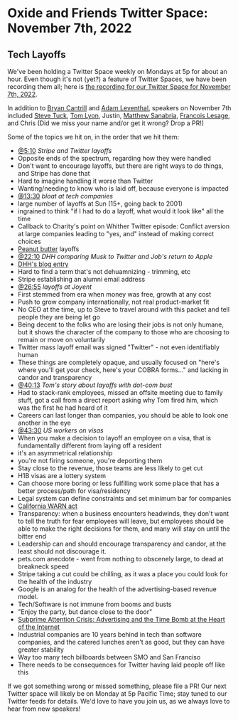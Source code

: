 # Oxide and Friends Twitter Space: November 7th, 2022

## Tech Layoffs

We've been holding a Twitter Space weekly on Mondays at 5p for about an hour.
Even though it's not (yet?) a feature of Twitter Spaces, we have been
recording them all; here is
[the recording for our Twitter Space for November 7th, 2022](https://youtu.be/oBTMUc1Q5vY).

In addition to
[Bryan Cantrill](https://twitter.com/bcantrill) and
[Adam Leventhal](https://twitter.com/ahl),
speakers on November 7th included
[Steve Tuck](https://twitter.com/sdtuck),
[Tom Lyon](https://mastodon.social/@aka_pugs),
Justin,
[Matthew Sanabria](https://twitter.com/sudomateo),
[Francois Lesage](https://twitter.com/storagebits),
and Chris
(Did we miss your name and/or get it wrong? Drop a PR!)

Some of the topics we hit on, in the order that we hit them:

- [@5:10](https://youtu.be/oBTMUc1Q5vY?t=310)
  *Stripe and Twitter layoffs*
- Opposite ends of the spectrum, regarding how they were handled
- Don't want to encourage layoffs, but there are right ways to do things, and Stripe has done that
- Hard to imagine handling it worse than Twitter
- Wanting/needing to know who is laid off, because everyone is impacted
- [@13:30](https://youtu.be/oBTMUc1Q5vY?t=810)
  *bloat at tech companies*
- large number of layoffs at Sun (15+, going back to 2001)
- ingrained to think "if I had to do a layoff, what would it look like" all the time
- Callback to Charity's point on Whither Twitter episode: Conflict aversion at large companies leading to "yes, and" instead of making correct choices
- [Peanut butter](https://www.urbandictionary.com/define.php?term=Peanut%20Butter%20Approach) layoffs
- [@22:10](https://youtu.be/oBTMUc1Q5vY?t=1330)
  *DHH comparing Musk to Twitter and Job's return to Apple*
- [DHH's blog entry](https://world.hey.com/dhh/apple-fired-4-100-when-steve-jobs-returned-in-1997-57ed6bc6)
- Hard to find a term that's not dehuamnizing - trimming, etc
- Stripe establishing an alumni email address
- [@26:55](https://youtu.be/oBTMUc1Q5vY?t=1615)
  *layoffs at Joyent*
- First stemmed from era when money was free, growth at any cost
- Push to grow company internationally, not real product-market fit
- No CEO at the time, up to Steve to travel around with this packet and tell people they are being let go
- Being decent to the folks who are losing their jobs is not only humane, but it shows the character of the company to those who are choosing to remain or move on voluntarily
- Twitter mass layoff email was signed "Twitter" - not even identifiably human
- These things are completely opaque, and usually focused on "here's where you'll get your check, here's your COBRA forms..." and lacking in candor and transparency
- [@40:13](https://youtu.be/oBTMUc1Q5vY?t=2413)
  *Tom's story about layoffs with dot-com bust*
- Had to stack-rank employees, missed an offsite meeting due to family stuff, got a call from a direct report asking why Tom fired him, which was the first he had heard of it
- Careers can last longer than companies, you should be able to look one another in the eye
- [@43:30](https://youtu.be/oBTMUc1Q5vY?t=2610)
  *US workers on visas*
- When you make a decision to layoff an employee on a visa, that is fundamentally different from laying off a resident
- it's an asymmetrical relationship
- you're not firing someone, you're deporting them
- Stay close to the revenue, those teams are less likely to get cut
- H1B visas are a lottery system
- Can choose more boring or less fulfilling work some place that has a better process/path for visa/residency
- Legal system can define constraints and set minimum bar for companies
- [California WARN act](https://edd.ca.gov/en/Jobs_and_Training/Layoff_Services_WARN)
- Transparency: when a business encounters headwinds, they don't want to tell the truth for fear employees will leave, but employees should be able to make the right decisions for them, and many will stay on until the bitter end
- Leadership can and should encourage transparency and candor, at the least should not discourage it.
- pets.com anecdote - went from nothing to obscenely large, to dead at breakneck speed
- Stripe taking a cut could be chilling, as it was a place you could look for the health of the industry
- Google is an analog for the health of the advertising-based revenue model.
- Tech/Software is not immune from booms and busts
- "Enjoy the party, but dance close to the door"
- [Subprime Attention Crisis: Advertising and the Time Bomb at the Heart of the Internet](https://www.amazon.com/Subprime-Attention-Crisis-Advertising-Originals-ebook/dp/B084M1R3JW)
- Industrial companies are 10 years behind in tech than software companies, and the catered lunches aren't as good, but they can have greater stability
- Way too many tech billboards between SMO and San Franciso
- There needs to be consequences for Twitter having laid people off like this

If we got something wrong or missed something, please file a PR!
Our next Twitter space will likely be on Monday at 5p Pacific Time; stay tuned
to our Twitter feeds for details.  We'd love to have you join us, as we
always love to hear from new speakers!
